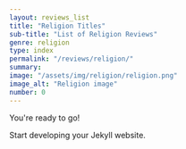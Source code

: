```yaml
---
layout: reviews_list
title: "Religion Titles"
sub-title: "List of Religion Reviews"
genre: religion
type: index
permalink: "/reviews/religion/"
summary: 
image: "/assets/img/religion/religion.png"
image_alt: "Religion image"
number: 0
---
```


You're ready to go!

Start developing your Jekyll website.
